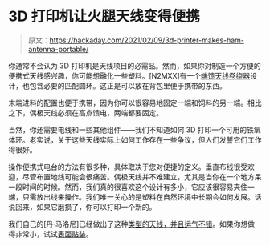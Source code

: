 # 3D 打印机让火腿天线变得便携

> 原文：<https://hackaday.com/2021/02/09/3d-printer-makes-ham-antenna-portable/>

你通常不会认为 3D 打印机是天线项目的必需品。然而，如果你对制造一个方便的便携式天线感兴趣，你可能想融化一些塑料。[N2MXX]有一个[端馈天线卷绕器](https://www.thingiverse.com/thing:4745572)设计，也包含必要的匹配圆环。这正是可以放在背包里便于携带的东西。

末端进料的配置也便于携带，因为你可以很容易地固定一端和饲料的另一端。相比之下，偶极天线必须在高点馈电，两端都要固定。

当然，你还需要电线和一些其他组件——我们不知道如何 3D 打印一个可用的铁氧体环。老实说，关于这些天线实际上如何工作存在一些争议，但人们发誓它们工作得很好。

操作便携式电台的方法有很多种，具体取决于您对便捷的定义。垂直布线很受欢迎，尽管布置地线可能会很痛苦。偶极天线并不难建立，尤其是当你在一个地方呆一段时间的时候。然而，我们真的很喜欢这个设计有多小，它应该很容易夹住一端，只需放出线来操作。我们唯一关心的是塑料在自然环境中长期会如何发展。话说回来，如果它磨损了，你可以打印一个新的。

我们自己的[丹·马洛尼]已经做出了这种[类型的天线，并且运气不错](https://hackaday.com/2021/01/19/the-50-ham-a-cheap-antenna-for-the-hf-bands/)。如果你想做得非常小，试试[表面贴装](https://hackaday.com/2020/11/17/portable-ham-antenna-uses-smd-capacitors/)。